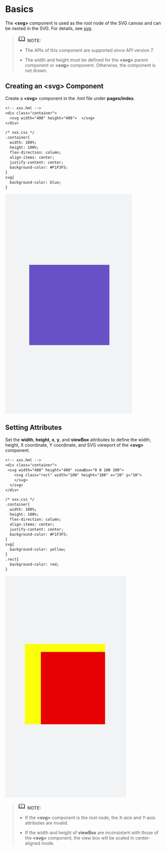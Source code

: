 # Basics


The **&lt;svg&gt;** component is used as the root node of the SVG canvas and can be nested in the SVG. For details, see [svg](../reference/arkui-js/js-components-svg.md).


> ![icon-note.gif](public_sys-resources/icon-note.gif) **NOTE:**
> - The APIs of this component are supported since API version 7.
> 
> - The width and height must be defined for the **&lt;svg&gt;** parent component or **&lt;svg&gt;** component. Otherwise, the component is not drawn.


## Creating an &lt;svg&gt; Component

Create a **&lt;svg&gt;** component in the .hml file under **pages/index**.


```
<!-- xxx.hml -->
<div class="container">
  <svg width="400" height="400">  </svg>
</div>
```


```
/* xxx.css */
.container{
  width: 100%;
  height: 100%;
  flex-direction: column;
  align-items: center;
  justify-content: center;
  background-color: #F1F3F5;
}
svg{
  background-color: blue;
}
```

![en-us_image_0000001232162324](figures/en-us_image_0000001232162324.png)


## Setting Attributes

Set the **width**, **height**, **x**, **y**, and **viewBox** attributes to define the width, height, X coordinate, Y coordinate, and SVG viewport of the **&lt;svg&gt;** component.


```
<!-- xxx.hml -->
<div class="container">
 <svg width="400" height="400" viewBox="0 0 100 100">
    <svg class="rect" width="100" height="100" x="20" y="10">
    </svg>
  </svg>
</div>
```


```
/* xxx.css */
.container{
  width: 100%;
  height: 100%;
  flex-direction: column;
  align-items: center;
  justify-content: center;
  background-color: #F1F3F5;
}
svg{
  background-color: yellow;
}
.rect{
  background-color: red;
}
```

![en-us_image_0000001231683152](figures/en-us_image_0000001231683152.png)

> ![icon-note.gif](public_sys-resources/icon-note.gif) **NOTE:**
> - If the **&lt;svg&gt;** component is the root node, the X-axis and Y-axis attributes are invalid.
> 
> - If the width and height of **viewBox** are inconsistent with those of the **&lt;svg&gt;** component, the view box will be scaled in center-aligned mode.
